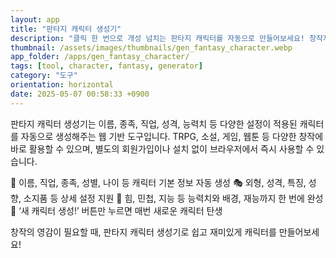 ```yaml
---
layout: app
title: "판타지 캐릭터 생성기"
description: "클릭 한 번으로 개성 넘치는 판타지 캐릭터를 자동으로 만들어보세요! 창작자와 게이머를 위한 캐릭터 설정 도우미"
thumbnail: /assets/images/thumbnails/gen_fantasy_character.webp
app_folder: /apps/gen_fantasy_character/
tags: [tool, character, fantasy, generator]
category: "도구"
orientation: horizontal
date: 2025-05-07 00:58:33 +0900
---
```


판타지 캐릭터 생성기는 이름, 종족, 직업, 성격, 능력치 등 다양한 설정이 적용된 캐릭터를 자동으로 생성해주는 웹 기반 도구입니다.
TRPG, 소설, 게임, 웹툰 등 다양한 창작에 바로 활용할 수 있으며, 별도의 회원가입이나 설치 없이 브라우저에서 즉시 사용할 수 있습니다.

🧙 이름, 직업, 종족, 성별, 나이 등 캐릭터 기본 정보 자동 생성
🎭 외형, 성격, 특징, 성향, 소지품 등 상세 설정 지원
💪 힘, 민첩, 지능 등 능력치와 배경, 재능까지 한 번에 완성
🚀 ‘새 캐릭터 생성!’ 버튼만 누르면 매번 새로운 캐릭터 탄생

창작의 영감이 필요할 때, 판타지 캐릭터 생성기로 쉽고 재미있게 캐릭터를 만들어보세요!
